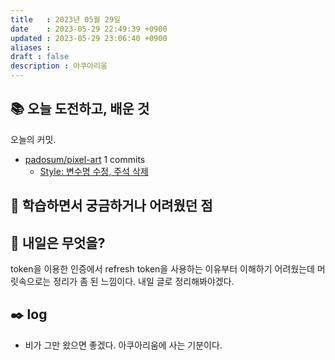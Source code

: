 ```yaml
---
title   : 2023년 05월 29일 
date    : 2023-05-29 22:49:39 +0900
updated : 2023-05-29 23:06:40 +0900
aliases : 
draft : false
description : 아쿠아리움
---
```

## 📚 오늘 도전하고, 배운 것

<!-- commit -->
오늘의 커밋.
- [padosum/pixel-art](https://github.com/padosum/pixel-art) 1 commits
  - [Style: 변수명 수정, 주석 삭제](https://github.com/padosum/pixel-art/commit/1f9404c7cda819b51814d62f8317bb9077cf78a2)
<!-- commitstop -->

## 🤔 학습하면서 궁금하거나 어려웠던 점


## 🌅 내일은 무엇을?

token을 이용한 인증에서 refresh token을 사용하는 이유부터 이해하기 어려웠는데 머릿속으로는 정리가 좀 된 느낌이다. 내일 글로 정리해봐야겠다.

## ✒️ log
- 비가 그만 왔으면 좋겠다. 아쿠아리움에 사는 기분이다.
